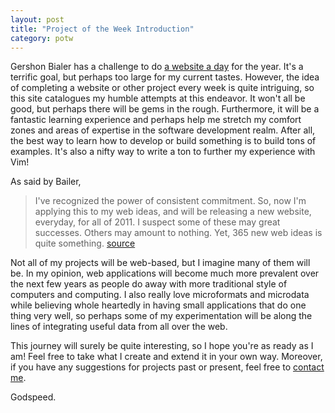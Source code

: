 ```yaml
---
layout: post
title: "Project of the Week Introduction"
category: potw
---
```

Gershon Bialer has a challenge to do [a website a day](http://www.websiteadaychallenge.com/) for the year. It's a terrific goal, but perhaps too large for my current tastes.  However, the idea of completing a website or other project every week is quite intriguing, so this site catalogues my humble attempts at this endeavor.  It won't all be good, but perhaps there will be gems in the rough.  Furthermore, it will be a fantastic learning experience and perhaps help me stretch my comfort zones and areas of expertise in the software development realm.  After all, the best way to learn how to develop or build something is to build tons of examples.  It's also a nifty way to write a ton to further my experience with Vim!

As said by Bailer,
> I've recognized the power of consistent commitment. So, now I'm 
> applying this to my web ideas, and will be releasing a new website, 
> everyday, for all of 2011. I suspect some of these may great 
> successes. Others may amount to nothing. Yet, 365 new web ideas is quite
> something.  [source](http://www.websiteadaychallenge.com/)

Not all of my projects will be web-based, but I imagine many of them will be.  In my opinion, web applications will become much more prevalent over the next few years as people do away with more traditional style of computers and computing.  I also really love microformats and microdata while believing whole heartedly in having small applications that do one thing very well, so perhaps some of my 
experimentation will be along the lines of integrating useful data from all over the web.

This journey will surely be quite interesting, so I hope you're as ready as I am!  Feel free to take what I create and extend it in your own way. Moreover, if you have any suggestions for projects past or present, feel free to [contact me](http://magically.us/about.html).

Godspeed.
